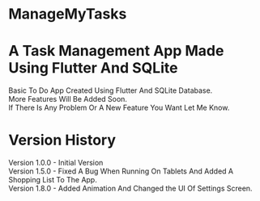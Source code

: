 # ManageMyTasks

A Task Management App Made Using Flutter And SQLite
=======
Basic To Do App Created Using Flutter And SQLite Database.<br />
More Features Will Be Added Soon.<br />
If There Is Any Problem Or A New Feature You Want Let Me Know.

Version History
=======
Version 1.0.0 - Initial Version <br />
Version 1.5.0 - Fixed A Bug When Running On Tablets And Added A Shopping List To The App. <br />
Version 1.8.0 - Added Animation And Changed the UI Of Settings Screen.



